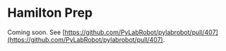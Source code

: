 # Hamilton Prep

Coming soon. See [https://github.com/PyLabRobot/pylabrobot/pull/407](https://github.com/PyLabRobot/pylabrobot/pull/407).
